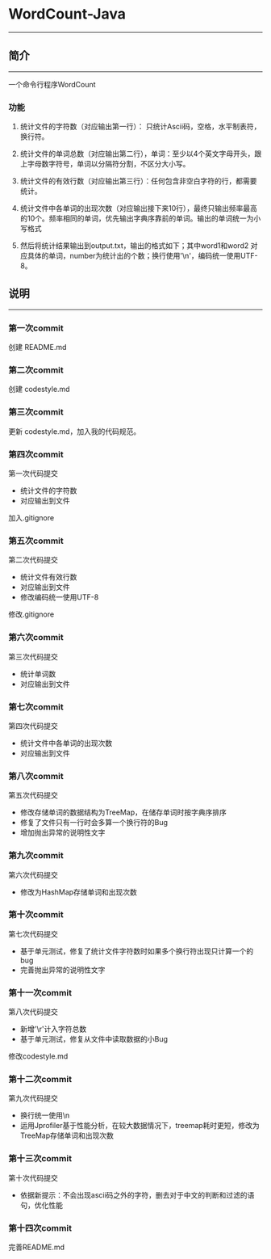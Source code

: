 # WordCount-Java
---
## 简介
---
一个命令行程序WordCount

### 功能
1. 统计文件的字符数（对应输出第一行）：
只统计Ascii码，空格，水平制表符，换行符。

2. 统计文件的单词总数（对应输出第二行），单词：至少以4个英文字母开头，跟上字母数字符号，单词以分隔符分割，不区分大小写。
        
3. 统计文件的有效行数（对应输出第三行）：任何包含非空白字符的行，都需要统计。

4. 统计文件中各单词的出现次数（对应输出接下来10行），最终只输出频率最高的10个。频率相同的单词，优先输出字典序靠前的单词。输出的单词统一为小写格式

5. 然后将统计结果输出到output.txt，输出的格式如下；其中word1和word2 对应具体的单词，number为统计出的个数；换行使用'\n'，编码统一使用UTF-8。

## 说明
---

### 第一次commit
创建 README.md

### 第二次commit
创建 codestyle.md

### 第三次commit
更新 codestyle.md，加入我的代码规范。

### 第四次commit
第一次代码提交

 - 统计文件的字符数
 - 对应输出到文件

加入.gitignore

### 第五次commit
第二次代码提交

 - 统计文件有效行数
 - 对应输出到文件
 - 修改编码统一使用UTF-8

修改.gitignore

### 第六次commit
第三次代码提交

 - 统计单词数
 - 对应输出到文件

### 第七次commit
第四次代码提交

 - 统计文件中各单词的出现次数
 - 对应输出到文件

### 第八次commit
第五次代码提交

 - 修改存储单词的数据结构为TreeMap，在储存单词时按字典序排序
 - 修复了文件只有一行时会多算一个换行符的Bug
 - 增加抛出异常的说明性文字

### 第九次commit
第六次代码提交

 - 修改为HashMap存储单词和出现次数

### 第十次commit
第七次代码提交
    
 - 基于单元测试，修复了统计文件字符数时如果多个换行符出现只计算一个的bug
 - 完善抛出异常的说明性文字

### 第十一次commit
第八次代码提交

 - 新增'\r'计入字符总数
 - 基于单元测试，修复从文件中读取数据的小Bug

修改codestyle.md

### 第十二次commit
第九次代码提交

 - 换行统一使用\n
 - 运用Jprofiler基于性能分析，在较大数据情况下，treemap耗时更短，修改为TreeMap存储单词和出现次数
 

### 第十三次commit
第十次代码提交

 - 依据新提示：不会出现ascii码之外的字符，删去对于中文的判断和过滤的语句，优化性能
 
### 第十四次commit
完善README.md